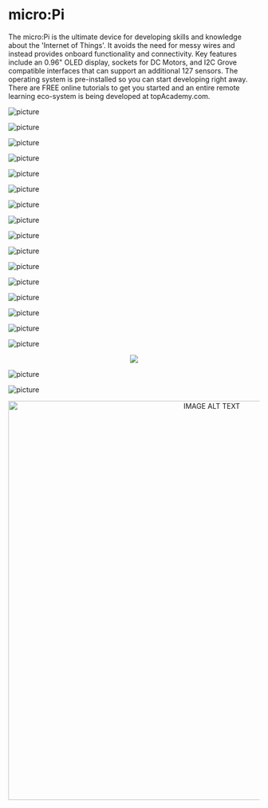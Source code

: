 # micro:Pi

The micro:Pi is the ultimate device for developing skills and knowledge about the 'Internet of Things'. It avoids the need for messy wires and instead provides onboard functionality and connectivity. Key features include an 0.96" OLED display, sockets for DC Motors, and I2C Grove compatible interfaces that can support an additional 127 sensors. The operating system is pre-installed so you can start developing right away. There are FREE online tutorials to get you started and an entire remote learning eco-system is being developed at topAcademy.com.

![picture](images/micropi-001.png)

![picture](images/micropi-002.png)

![picture](images/outofbox2.png)

![picture](images/features.png)

![picture](images/features-text.png)

![picture](images/specifications.jpg)

![picture](images/specification-text.png)

![picture](images/applications.jpg)

![picture](images/application-text.jpg)

![picture](images/hardware.jpg)

![picture](images/hardware-002.png)

![picture](images/hardware-003.png)

![picture](images/hardware-004.png)

![picture](images/hardware-005.png)

![picture](images/resources.jpg)

![picture](images/resources-002.jpg)

<div align="center">
  <a href="/images/getting_started_guide_colored.pdf">
    <img src="/images/getting-started.png">
    </a>
</div>

![picture](images/kit-content.png)

![picture](images/kit-content-002.jpg)

<div align="center">
  <a href="https://youtu.be/SRSukb-_Nbs"><img width="800" src="https://i9.ytimg.com/vi/SRSukb-_Nbs/mq1.jpg" alt="IMAGE ALT TEXT"></a>
</div>
